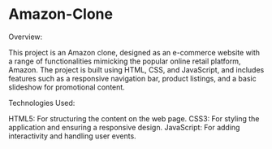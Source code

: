 # Amazon-Clone
Overview:

This project is an Amazon clone, designed as an e-commerce website with a range of functionalities mimicking the popular online retail platform, Amazon. The project is built using HTML, CSS, and JavaScript, and includes features such as a responsive navigation bar, product listings, and a basic slideshow for promotional content.

Technologies Used:

HTML5: For structuring the content on the web page.
CSS3: For styling the application and ensuring a responsive design.
JavaScript: For adding interactivity and handling user events.
